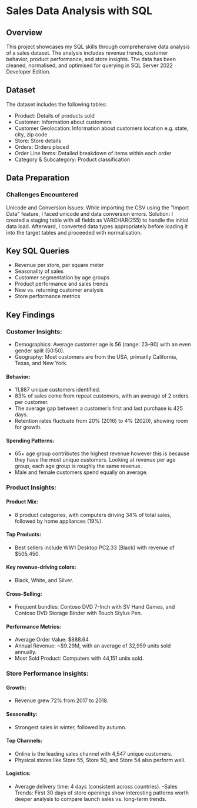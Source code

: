 # Sales Data Analysis with SQL

## Overview

This project showcases my SQL skills through comprehensive data analysis of a sales dataset. The analysis includes revenue trends, customer behavior, product performance, and store insights. The data has been cleaned, normalised, and optimised for querying in SQL Server 2022 Developer Edition.

## Dataset

The dataset includes the following tables:
- Product: Details of products sold
- Customer: Information about customers
- Customer Geolocation: Information about customers location e.g. state, city, zip code
- Store: Store details
- Orders: Orders placed
- Order Line Items: Detailed breakdown of items within each order
- Category & Subcategory: Product classification

## Data Preparation

### Challenges Encountered

Unicode and Conversion Issues: While importing the CSV using the "Import Data" feature, I faced unicode and data conversion errors.
Solution: I created a staging table with all fields as VARCHAR(255) to handle the initial data load. Afterward, I converted data types appropriately before loading it into the target tables and proceeded with normalisation.

## Key SQL Queries

- Revenue per store, per square meter
- Seasonality of sales
- Customer segmentation by age groups
- Product performance and sales trends
- New vs. returning customer analysis
- Store performance metrics

## Key Findings

### Customer Insights:
- Demographics: Average customer age is 56 (range: 23–90) with an even gender split (50:50).
- Geography: Most customers are from the USA, primarily California, Texas, and New York.
#### Behavior: 
- 11,887 unique customers identified.
- 83% of sales come from repeat customers, with an average of 2 orders per customer.
- The average gap between a customer’s first and last purchase is 425 days.
- Retention rates fluctuate from 20% (2016) to 4% (2020), showing room for growth.
#### Spending Patterns:
- 65+ age group contributes the highest revenue however this is because they have the most unique customers. Looking at revenue per age group, each age group is roughly the same revenue.
- Male and female customers spend equally on average.
### Product Insights:
#### Product Mix: 
- 8 product categories, with computers driving 34% of total sales, followed by home appliances (19%).
#### Top Products: 
- Best sellers include WW1 Desktop PC2.33 (Black) with revenue of $505,450.
#### Key revenue-driving colors:
- Black, White, and Silver.
#### Cross-Selling: 
- Frequent bundles: Contoso DVD 7-Inch with SV Hand Games, and Contoso DVD Storage Binder with Touch Stylus Pen.
#### Performance Metrics: 
- Average Order Value: $888.64
- Annual Revenue: ~$9.29M, with an average of 32,959 units sold annually.
- Most Sold Product: Computers with 44,151 units sold.
### Store Performance Insights:
#### Growth: 
- Revenue grew 72% from 2017 to 2018.
#### Seasonality: 
- Strongest sales in winter, followed by autumn.
#### Top Channels: 
- Online is the leading sales channel with 4,547 unique customers.
- Physical stores like Store 55, Store 50, and Store 54 also perform well.
#### Logistics: 
- Average delivery time: 4 days (consistent across countries).
-Sales Trends: First 30 days of store openings show interesting patterns worth deeper analysis to compare launch sales vs. long-term trends.
